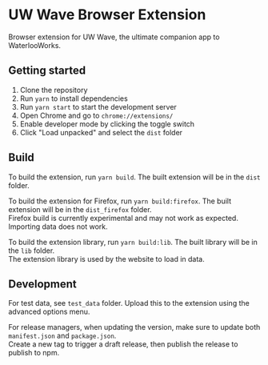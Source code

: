 # UW Wave Browser Extension

Browser extension for UW Wave, the ultimate companion app to WaterlooWorks.

## Getting started

1. Clone the repository
2. Run `yarn` to install dependencies
3. Run `yarn start` to start the development server
4. Open Chrome and go to `chrome://extensions/`
5. Enable developer mode by clicking the toggle switch
6. Click "Load unpacked" and select the `dist` folder

## Build

To build the extension, run `yarn build`. The built extension will be in the `dist` folder.

To build the extension for Firefox, run `yarn build:firefox`. The built extension will be in the `dist_firefox` folder.  
Firefox build is currently experimental and may not work as expected. Importing data does not work.

To build the extension library, run `yarn build:lib`. The built library will be in the `lib` folder.  
The extension library is used by the website to load in data.  

## Development

For test data, see `test_data` folder. Upload this to the extension using the advanced options menu.

For release managers, when updating the version, make sure to update both `manifest.json` and `package.json`.  
Create a new tag to trigger a draft release, then publish the release to publish to npm.  
